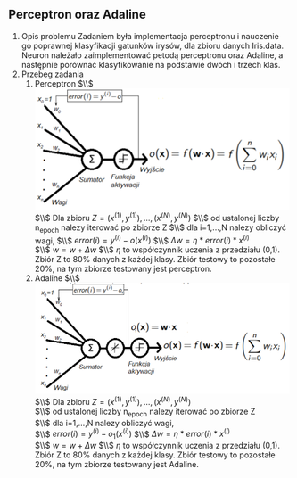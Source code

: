 ## Perceptron oraz Adaline
1. Opis problemu
Zadaniem była implementacja perceptronu i nauczenie go poprawnej klasyfikacji gatunków irysów, dla zbioru danych Iris.data. Neuron należało zaimplementować petodą perceptronu oraz Adaline, a następnie porównać klasyfikowanie na podstawie dwóch i trzech klas.
2. Przebeg zadania
   1. Perceptron 
         $\\$ 
         ![](schematPerceptron.png)
         $\\$ 
         Dla zbioru 
         $Z = {(x^(1),y^(1)),...,(x^(N),y^(N))}$  $\\$ 
         od ustalonej liczby n<sub>epoch</sub> nalezy iterować po zbiorze Z  $\\$ 
         dla i=1,...,N nalezy obliczyć wagi,  $\\$ 
         $error(i)=y^(i)-o(x^(i))$ $\\$ $\Delta w = \eta * error(i)*x^(i)$  
         $\\$ 
         $w=w+\Delta w$
         $\\$ $\eta$ to współczynnik uczenia z przedziału (0,1). Zbiór Z to 80% danych z każdej klasy. Zbiór testowy to pozostałe 20%, na tym zbiorze testowany jest perceptron.
   2. Adaline
         $\\$ 
         ![](schematAdaline.png)
         $\\$ 
         Dla zbioru 
         $Z = {(x^(1),y^(1)),...,(x^(N),y^(N))}$  
         $\\$ 
         od ustalonej liczby n<sub>epoch</sub> nalezy iterować po zbiorze Z  
         $\\$ 
         dla i=1,...,N nalezy obliczyć wagi,  
         $\\$ 
         $error(i)=y^(i)-o_1(x^(i))$ $\\$ $\Delta w = \eta * error(i)*x^(i)$  
         $\\$ 
         $w=w+\Delta w$
         $\\$ 
         $\eta$ to współczynnik uczenia z przedziału (0,1). Zbiór Z to 80% danych z każdej klasy. Zbiór testowy to pozostałe 20%, na tym zbiorze testowany jest Adaline.
         
        